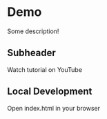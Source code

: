 # Demo

Some description!

## Subheader

Watch tutorial on YouTube

## Local Development

Open index.html in your browser
